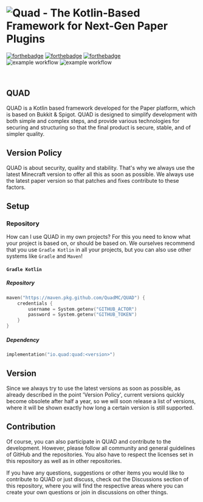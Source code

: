 # ![Quad - The Kotlin-Based Framework for Next-Gen Paper Plugins](https://user-images.githubusercontent.com/28064149/125201860-3dbe5e00-e271-11eb-8a14-0cb856dcfdee.gif)
[![forthebadge](https://forthebadge.com/images/badges/built-by-developers.svg)](https://forthebadge.com)
[![forthebadge](https://forthebadge.com/images/badges/built-with-love.svg)](https://forthebadge.com)
[![forthebadge](https://forthebadge.com/images/badges/open-source.svg)](https://forthebadge.com)
<br>
![example workflow](https://github.com/TheFruxz/QUAD/actions/workflows/gradle.yml/badge.svg)
![example workflow](https://github.com/TheFruxz/QUAD/actions/workflows/gradle-publish.yml/badge.svg)

<br>

## QUAD

QUAD is a Kotlin based framework developed for the Paper platform, which is based on Bukkit & Spigot.
QUAD is designed to simplify development with both simple and complex steps, and provide various technologies for securing and structuring so that the final product is secure, stable, and of simpler quality.

## Version Policy

QUAD is about security, quality and stability. That's why we always use the latest Minecraft version to offer all this as soon as possible. We always use the latest paper version so that patches and fixes contribute to these factors.

## Setup

### Repository

How can I use QUAD in my own projects? For this you need to know what your project is based on, or should be based on.
We ourselves recommend that you use `Gradle Kotlin` in all your projects, but you can also use other systems like `Gradle` and `Maven`!

#### `Gradle Kotlin`
##### Repository 
```kotlin
maven("https://maven.pkg.github.com/QuadMC/QUAD") {
    credentials {
        username = System.getenv("GITHUB_ACTOR")
        password = System.getenv("GITHUB_TOKEN")
    }
}
```

##### Dependency
```kotlin
implementation("io.quad:quad:<version>")
```

## Version

Since we always try to use the latest versions as soon as possible, as already described in the point 'Version Policy', current versions quickly become obsolete after half a year, so we will soon release a list of versions, where it will be shown exactly how long a certain version is still supported.

## Contribution

Of course, you can also participate in QUAD and contribute to the development. However, please follow all community and general guidelines of GitHub and the repositories. You also have to respect the licenses set in this repository as well as in other repositories.

If you have any questions, suggestions or other items you would like to contribute to QUAD or just discuss, check out the Discussions section of this repository, where you will find the respective areas where you can create your own questions or join in discussions on other things. 
